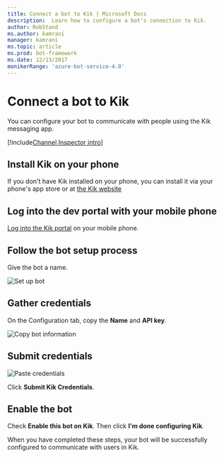 ```yaml
---
title: Connect a bot to Kik | Microsoft Docs
description:  Learn how to configure a bot's connection to Kik.
author: RobStand
ms.author: kamrani
manager: kamrani
ms.topic: article
ms.prod: bot-framework
ms.date: 12/13/2017
monikerRange: 'azure-bot-service-4.0'
---
```


# Connect a bot to Kik

You can configure your bot to communicate with people using the Kik messaging app.

[!include[Channel Inspector intro](~/includes/snippet-channel-inspector.md)]

## Install Kik on your phone

If you don't have Kik installed on your phone, you can install it via your phone's app store or at <a href="https://www.kik.com/" target="_blank">the Kik website</a>

## Log into the dev portal with your mobile phone

<a href="https://dev.kik.com" target="_blank">Log into the Kik portal</a> on your mobile phone.

## Follow the bot setup process

Give the bot a name.

![Set up bot](~/media/channels/kik-phone.png)

## Gather credentials

On the Configuration tab, copy the **Name** and **API key**. 

![Copy bot information](~/media/channels/kik-configure.png)

## Submit credentials

![Paste credentials](~/media/channels/kik-creds.png)

Click **Submit Kik Credentials**.

## Enable the bot
Check **Enable this bot on Kik**. Then click **I'm done configuring Kik**. 

When you have completed these steps, your bot will be successfully configured to communicate with users in Kik.
